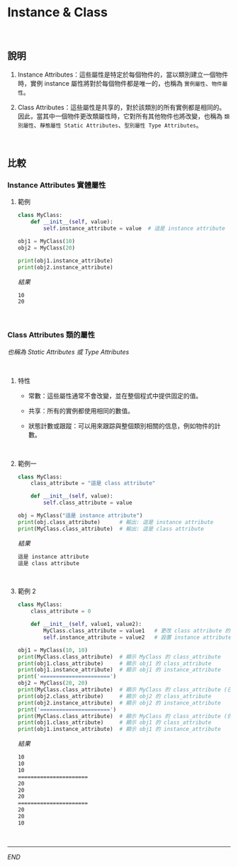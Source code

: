 # Instance & Class

<br>

## 說明

1. Instance Attributes：這些屬性是特定於每個物件的，當以類別建立一個物件時，實例 instance 屬性將對於每個物件都是唯一的，也稱為 `實例屬性`、`物件屬性`。

2. Class Attributes：這些屬性是共享的，對於該類別的所有實例都是相同的。因此，當其中一個物件更改類屬性時，它對所有其他物件也將改變，也稱為 `類別屬性`、`靜態屬性 Static Attributes`、`型別屬性 Type Attributes`。

<br>

## 比較

### Instance Attributes 實體屬性

1. 範例

    ```python
    class MyClass:
        def __init__(self, value):
            self.instance_attribute = value  # 這是 instance attribute

    obj1 = MyClass(10)
    obj2 = MyClass(20)

    print(obj1.instance_attribute)  
    print(obj2.instance_attribute)  

    ```
    _結果_
    ```bash
    10
    20
    ```

<br>

### Class Attributes 類的屬性
   
_也稱為 Static Attributes 或 Type Attributes_

<br>

1. 特性

   - 常數：這些屬性通常不會改變，並在整個程式中提供固定的值。

   - 共享：所有的實例都使用相同的數值。

   - 狀態計數或跟蹤：可以用來跟踪與整個類別相關的信息，例如物件的計數。

<br>


2. 範例一

    ```python
    class MyClass:
        class_attribute = "這是 class attribute"  

        def __init__(self, value):
            self.class_attribute = value

    obj = MyClass("這是 instance attribute")
    print(obj.class_attribute)      # 輸出: 這是 instance attribute
    print(MyClass.class_attribute)  # 輸出: 這是 class attribute
    ```
    _結果_
    ```bash
    這是 instance attribute
    這是 class attribute
    ```

<br>


3. 範例 2

    ```python
    class MyClass:
        class_attribute = 0

        def __init__(self, value1, value2):
            MyClass.class_attribute = value1   # 更改 class attribute 的值
            self.instance_attribute = value2   # 設置 instance attribute 的值

    obj1 = MyClass(10, 10)
    print(MyClass.class_attribute)  # 顯示 MyClass 的 class_attribute
    print(obj1.class_attribute)     # 顯示 obj1 的 class_attribute
    print(obj1.instance_attribute)  # 顯示 obj1 的 instance_attribute
    print('======================')
    obj2 = MyClass(20, 20)
    print(MyClass.class_attribute)  # 顯示 MyClass 的 class_attribute (已被 obj2 修改)
    print(obj2.class_attribute)     # 顯示 obj2 的 class_attribute
    print(obj2.instance_attribute)  # 顯示 obj2 的 instance_attribute
    print('======================')
    print(MyClass.class_attribute)  # 顯示 MyClass 的 class_attribute (仍然是 obj2 所修改的)
    print(obj1.class_attribute)     # 顯示 obj1 的 class_attribute
    print(obj1.instance_attribute)  # 顯示 obj1 的 instance_attribute
    ```
    _結果_
    ```bash
    10
    10
    10
    ======================
    20
    20
    20
    ======================
    20
    20
    10
    ```

<br>

---

_END_
